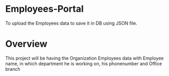 # Employees-Portal
To upload the Employees data to save it in DB using JSON file.
# Overview
This project will be having the Organization Employees data with Employee name, in which department he is working on, his phonenumber and Office branch
